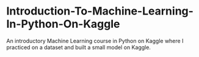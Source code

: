 # Introduction-To-Machine-Learning-In-Python-On-Kaggle
An introductory Machine Learning course in Python on Kaggle where I practiced on a dataset and built a small model on Kaggle.
